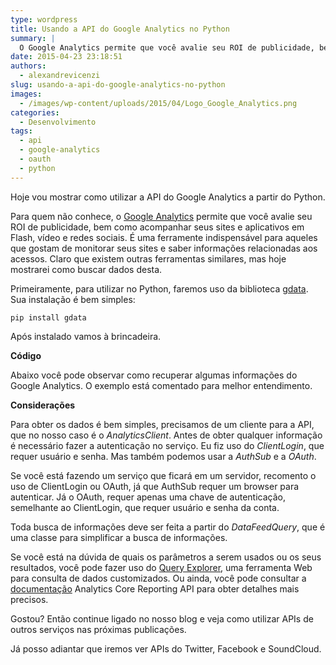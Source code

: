 ```yaml
---
type: wordpress
title: Usando a API do Google Analytics no Python
summary: |
  O Google Analytics permite que você avalie seu ROI de publicidade, bem como acompanhar seus sites e aplicativos em Flash, vídeo e redes sociais. É uma ferramente indispensável para aqueles que gostam de monitorar seus sites e saber informações relacionadas aos acessos. Claro que existem outras ferramentas similares, mas hoje mostrarei como buscar dados desta.
date: 2015-04-23 23:18:51
authors:
  - alexandrevicenzi
slug: usando-a-api-do-google-analytics-no-python
images:
  - /images/wp-content/uploads/2015/04/Logo_Google_Analytics.png
categories:
  - Desenvolvimento
tags:
  - api
  - google-analytics
  - oauth
  - python
---
```


Hoje vou mostrar como utilizar a API do Google Analytics a partir do Python.

Para quem não conhece, o <a href="http://www.google.com/intl/pt-BR/analytics/" target="_blank">Google Analytics</a> permite que você avalie seu ROI de publicidade, bem como acompanhar seus sites e aplicativos em Flash, vídeo e redes sociais. É uma ferramente indispensável para aqueles que gostam de monitorar seus sites e saber informações relacionadas aos acessos. Claro que existem outras ferramentas similares, mas hoje mostrarei como buscar dados desta.

Primeiramente, para utilizar no Python, faremos uso da biblioteca <a href="https://github.com/google/gdata-python-client" target="_blank">gdata</a>. Sua instalação é bem simples:

<code>pip install gdata</code>

Após instalado vamos à brincadeira.

<strong>Código</strong>

Abaixo você pode observar como recuperar algumas informações do Google Analytics. O exemplo está comentado para melhor entendimento.

<script type='text/javascript' src='//gistfy-app.herokuapp.com/github/butecoopensource/apis/google/ga.py'></script>

<strong>Considerações</strong>

Para obter os dados é bem simples, precisamos de um cliente para a API, que no nosso caso é o <em>AnalyticsClient</em>. Antes de obter qualquer informação é necessário fazer a autenticação no serviço. Eu fiz uso do <em>ClientLogin</em>, que requer usuário e senha. Mas também podemos usar a <em>AuthSub</em> e a <em>OAuth</em>.

Se você está fazendo um serviço que ficará em um servidor, recomento o uso de ClientLogin ou OAuth, já que AuthSub requer um browser para autenticar. Já o OAuth, requer apenas uma chave de autenticação, semelhante ao ClientLogin, que requer usuário e senha da conta.

Toda busca de informações deve ser feita a partir do <em>DataFeedQuery</em>, que é uma classe para simplificar a busca de informações.

Se você está na dúvida de quais os parâmetros a serem usados ou os seus resultados, você pode fazer uso do <a href="https://ga-dev-tools.appspot.com/query-explorer/" target="_blank">Query Explorer</a>, uma ferramenta Web para consulta de dados customizados. Ou ainda, você pode consultar a <a href="https://developers.google.com/analytics/devguides/reporting/core/v3/" target="_blank">documentação</a> Analytics Core Reporting API para obter detalhes mais precisos.

Gostou? Então continue ligado no nosso blog e veja como utilizar APIs de outros serviços nas próximas publicações.

Já posso adiantar que iremos ver APIs do Twitter, Facebook e SoundCloud.
